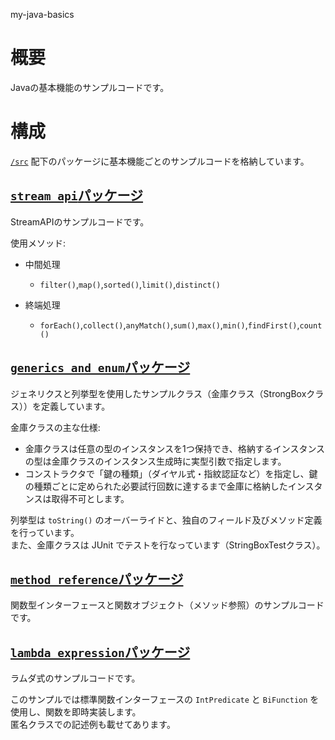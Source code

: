 my-java-basics

# 概要

Javaの基本機能のサンプルコードです。

# 構成

[`/src`](src/) 配下のパッケージに基本機能ごとのサンプルコードを格納しています。

## [`stream_api`パッケージ](src/stream_api/)

StreamAPIのサンプルコードです。

使用メソッド:

- 中間処理
  - `filter()`,`map()`,`sorted()`,`limit()`,`distinct()`

- 終端処理
  - `forEach()`,`collect()`,`anyMatch()`,`sum()`,`max()`,`min()`,`findFirst()`,`count()`

## [`generics_and_enum`パッケージ](src/generics_and_enum/)

ジェネリクスと列挙型を使用したサンプルクラス（金庫クラス（StrongBoxクラス））を定義しています。

金庫クラスの主な仕様:

- 金庫クラスは任意の型のインスタンスを1つ保持でき、格納するインスタンスの型は金庫クラスのインスタンス生成時に実型引数で指定します。
- コンストラクタで「鍵の種類」（ダイヤル式・指紋認証など）を指定し、鍵の種類ごとに定められた必要試行回数に達するまで金庫に格納したインスタンスは取得不可とします。

列挙型は `toString()` のオーバーライドと、独自のフィールド及びメソッド定義を行っています。  
また、金庫クラスは JUnit でテストを行なっています（StringBoxTestクラス）。

## [`method_reference`パッケージ](src/method_reference/)

関数型インターフェースと関数オブジェクト（メソッド参照）のサンプルコードです。

## [`lambda_expression`パッケージ](src/lambda_expression/)

ラムダ式のサンプルコードです。

このサンプルでは標準関数インターフェースの `IntPredicate` と `BiFunction` を使用し、関数を即時実装します。  
匿名クラスでの記述例も載せてあります。
